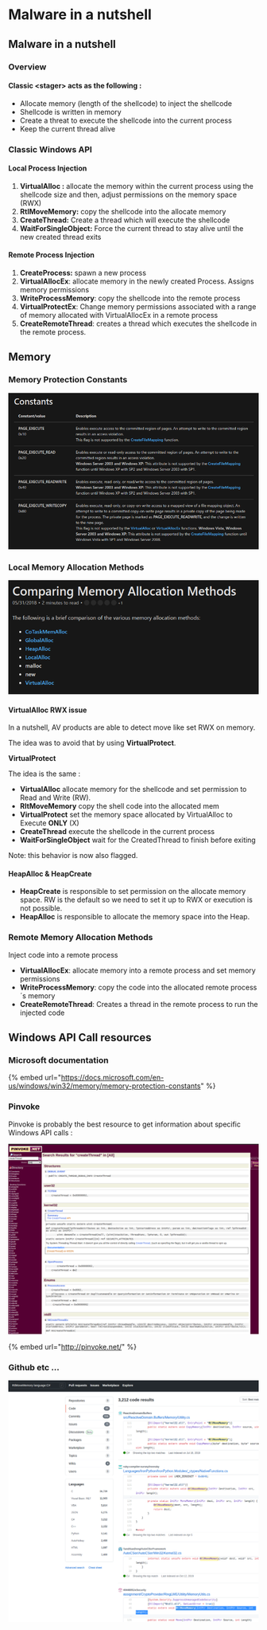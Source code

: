 # Malware in a nutshell

## Malware in a nutshell

### Overview

#### Classic &lt;stager&gt; acts as the following :

* Allocate memory \(length of the shellcode\) to inject the shellcode
* Shellcode is written in memory 
* Create a threat to execute the shellcode into the current process
* Keep the current thread alive

### Classic Windows API

#### Local Process Injection 

1. **VirtualAlloc :** allocate the memory within the current process using the shellcode size and then, adjust permissions on the memory space \(RWX\)
2. **RtlMoveMemory:** copy the shellcode into the allocate memory
3. **CreateThread:** Create a thread which will execute the shellcode
4. **WaitForSingleObject:** Force the current thread to stay alive until the new created thread exits

#### Remote Process Injection 

1. **CreateProcess:** spawn a new process
2. **VirtualAllocEx**: allocate memory in the newly created Process. Assigns memory permissions
3. **WriteProcessMemory**: copy the shellcode into the remote process
4. **VirtualProtectEx**: Change memory permissions associated with a range of memory allocated with VirtualAllocEx in a remote process
5. **CreateRemoteThread**: creates a thread which executes the shellcode in the remote process.

## Memory

### Memory Protection Constants

![](../../.gitbook/assets/image%20%28217%29.png)

### Local Memory Allocation Methods

![](../../.gitbook/assets/image%20%2899%29.png)

#### VirtualAlloc RWX issue

In a nutshell, AV products are able to detect move like set RWX on memory.

The idea was to avoid that by using **VirtualProtect**.

**VirtualProtect**

The idea is the same :

* **VirtualAlloc** allocate memory for the shellcode and set permission to Read and Write \(RW\).
* **RltMoveMemory** copy the shell code into the allocated mem
* **VirtualProtect** set the memory space allocated by VirtualAlloc to Execute **ONLY** \(X\)
* **CreateThread** execute the shellcode in the current process
* **WaitForSingleObject** wait for the CreatedThread to finish before exiting

Note: this behavior is now also flagged.

#### HeapAlloc & HeapCreate

* **HeapCreate** is responsible to set permission on the allocate memory space. RW is the default so we need to set it up to RWX or execution is not possible.
* **HeapAlloc** is responsible to allocate the memory space into the Heap.

### Remote Memory Allocation Methods

Inject code into a remote process

* **VirtualAllocEx**: allocate memory into a remote process and set memory permissions
* **WriteProcessMemory**: copy the code into the allocated remote process´s memory
* **CreateRemoteThread**: Creates a thread in the remote process to run the injected code

## Windows API Call resources

### Microsoft documentation

{% embed url="https://docs.microsoft.com/en-us/windows/win32/memory/memory-protection-constants" %}

### Pinvoke

Pinvoke is probably the best resource to get information about specific Windows API calls :

![](../../.gitbook/assets/image%20%28204%29.png)

{% embed url="http://pinvoke.net/" %}

### Github etc ...

![](../../.gitbook/assets/image%20%28192%29.png)

